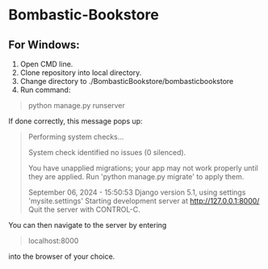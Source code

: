 # Bombastic-Bookstore

## For Windows:

1. Open CMD line.
2. Clone repository into local directory.
3. Change directory to ./BombasticBookstore/bombasticbookstore
4. Run command:

> python manage.py runserver

If done correctly, this message pops up:

> Performing system checks...
>
> System check identified no issues (0 silenced).
>
> You have unapplied migrations; your app may not work properly until they are applied.
> Run 'python manage.py migrate' to apply them.
>
> September 06, 2024 - 15:50:53
> Django version 5.1, using settings 'mysite.settings'
> Starting development server at http://127.0.0.1:8000/
> Quit the server with CONTROL-C.

You can then navigate to the server by entering 

> localhost:8000

into the browser of your choice.